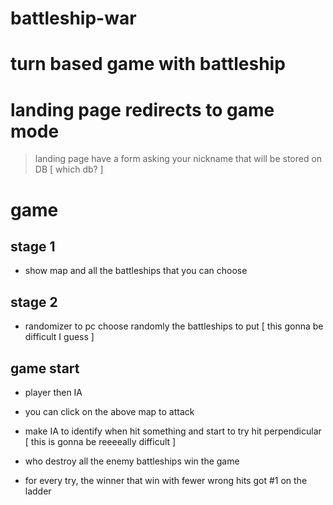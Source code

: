 # battleship-war


# turn based game with battleship

# landing page redirects to game mode

> landing page have a form asking your nickname that will be stored on DB [ which db? ]

# game 

## stage 1

* show map and all the battleships that you can choose

## stage 2

* randomizer to pc choose randomly the battleships to put [ this gonna be difficult I guess ]

## game start

* player then IA

* you can click on the above map to attack

* make IA to identify when hit something and start to try hit perpendicular [ this is gonna be
  reeeeally difficult ]

* who destroy all the enemy battleships win the game 

* for every try, the winner that win with fewer wrong hits got #1 on the ladder

